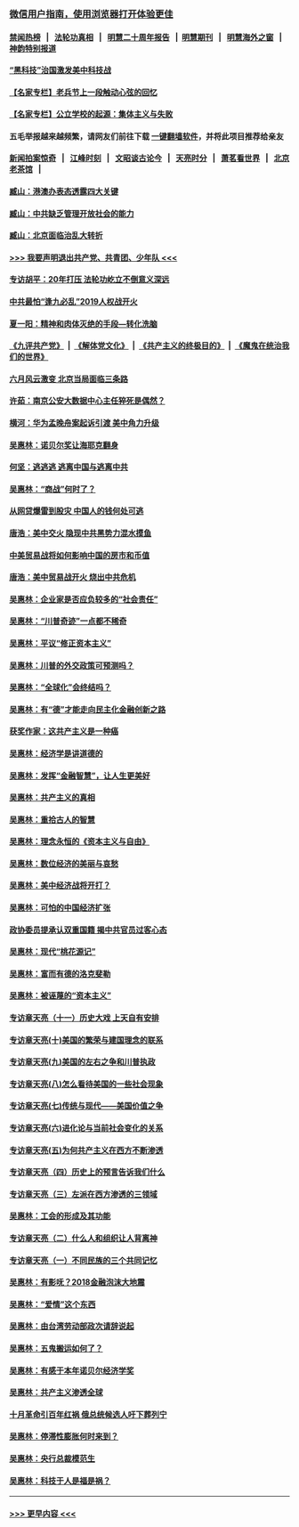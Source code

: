 ### [微信用户指南，使用浏览器打开体验更佳](https://github.com/gfw-breaker/banned-news1/blob/master/indexes/wechat-guide.md?t=0)
#### [禁闻热榜](热点新闻.md?t=0)  &nbsp;&nbsp;|&nbsp;&nbsp; [法轮功真相](https://github.com/gfw-breaker/truth/blob/master/README.md?t=0) &nbsp;&nbsp;|&nbsp;&nbsp; [明慧二十周年报告](https://github.com/gfw-breaker/mh-reports/blob/master/README.md?t=0) &nbsp;&nbsp;|&nbsp;&nbsp;[明慧期刊](https://github.com/gfw-breaker/mh-qikan) &nbsp;&nbsp;|&nbsp;&nbsp; [明慧海外之窗](https://github.com/gfw-breaker/mh-news/blob/master/README.md?t=0) &nbsp;&nbsp;|&nbsp;&nbsp; [神韵特别报道](https://github.com/gfw-breaker/mh-news/blob/master/shenyun.md?t=0)
#### [“黑科技”治国激发美中科技战](../pages/nsc423/n11638056.md?t=02051322) 
#### [【名家专栏】老兵节上一段触动心弦的回忆](../pages/nsc423/n11646016.md?t=02051322) 
#### [【名家专栏】公立学校的起源：集体主义与失败](../pages/nsc423/n11601833.md?t=02051322) 
#### 五毛举报越来越频繁，请网友们前往下载 [一键翻墙软件](https://github.com/gfw-breaker/ssr-accounts)，并将此项目推荐给亲友
#### [新闻拍案惊奇](https://github.com/gfw-breaker/banned-news1/blob/master/pages/link4.md) &nbsp;&nbsp;|&nbsp;&nbsp; [江峰时刻](https://github.com/gfw-breaker/banned-news1/blob/master/pages/link4.md) &nbsp;&nbsp;|&nbsp;&nbsp; [文昭谈古论今](https://github.com/gfw-breaker/banned-news1/blob/master/pages/link4.md) &nbsp;&nbsp;|&nbsp;&nbsp; [天亮时分](https://github.com/gfw-breaker/banned-news1/blob/master/pages/link4.md) &nbsp;&nbsp;|&nbsp;&nbsp; [萧茗看世界](https://github.com/gfw-breaker/banned-news1/blob/master/pages/link4.md) &nbsp;&nbsp;|&nbsp;&nbsp; [北京老茶馆](https://github.com/gfw-breaker/banned-news1/blob/master/pages/link4.md) &nbsp;&nbsp;|&nbsp;&nbsp; 
#### [臧山：港澳办表态透露四大关键](../pages/nsc423/n11421628.md?t=02051322) 
#### [臧山：中共缺乏管理开放社会的能力](../pages/nsc423/n11407457.md?t=02051322) 
#### [臧山：北京面临治乱大转折](../pages/nsc423/n11406895.md?t=02051322) 
#### [>>> 我要声明退出共产党、共青团、少年队 <<<](https://github.com/begood0513/goodnews/blob/master/quit/letter.md) 
#### [专访胡平：20年打压 法轮功屹立不倒意义深远](../pages/nsc423/n11398800.md?t=02051322) 
#### [中共最怕“逢九必乱”2019人权战开火](../pages/nsc423/n11385248.md?t=02051322) 
#### [夏一阳：精神和肉体灭绝的手段—转化洗脑](../pages/nsc423/n11368250.md?t=02051322) 
#### [《九评共产党》](https://github.com/begood0513/9ping.md/blob/master/README.md) &nbsp;|&nbsp; [《解体党文化》](../../../../jtdwh.md/blob/master/README.md)  &nbsp;|&nbsp; [《共产主义的终极目的》](../../../../gczydzjmd.md/blob/master/README.md) &nbsp;|&nbsp; [《魔鬼在统治我们的世界》](../../../../mgztzwmdsj.md/blob/master/README.md) 
#### [六月风云激变 北京当局面临三条路](../pages/nsc423/n11313668.md?t=02051322) 
#### [许茹：南京公安大数据中心主任猝死是偶然？](../pages/nsc423/n11064744.md?t=02051322) 
#### [横河：华为孟晚舟案起诉引渡 美中角力升级](../pages/nsc423/n11027230.md?t=02051322) 
#### [吴惠林：诺贝尔奖让海耶克翻身](../pages/nsc423/n10890049.md?t=02051322) 
#### [何坚：逃逃逃 逃离中国与逃离中共](../pages/nsc423/n10592891.md?t=02051322) 
#### [吴惠林：“商战”何时了？](../pages/nsc423/n10573558.md?t=02051322) 
#### [从网贷爆雷到股灾 中国人的钱何处可逃](../pages/nsc423/n10572800.md?t=02051322) 
#### [唐浩：美中交火 隐现中共黑势力混水摸鱼](../pages/nsc423/n10544040.md?t=02051322) 
#### [中美贸易战将如何影响中国的房市和币值](../pages/nsc423/n10543697.md?t=02051322) 
#### [唐浩：美中贸易战开火 烧出中共危机](../pages/nsc423/n10540126.md?t=02051322) 
#### [吴惠林：企业家是否应负较多的“社会责任”](../pages/nsc423/n10535022.md?t=02051322) 
#### [吴惠林：“川普奇迹”一点都不稀奇](../pages/nsc423/n10512808.md?t=02051322) 
#### [吴惠林：平议“修正资本主义”](../pages/nsc423/n10495724.md?t=02051322) 
#### [吴惠林：川普的外交政策可预测吗？](../pages/nsc423/n10462387.md?t=02051322) 
#### [吴惠林：“全球化”会终结吗？](../pages/nsc423/n10452838.md?t=02051322) 
#### [吴惠林：有“德”才能走向民主化金融创新之路](../pages/nsc423/n10432292.md?t=02051322) 
#### [获奖作家：这共产主义是一种癌](../pages/nsc423/n10431541.md?t=02051322) 
#### [吴惠林：经济学是讲道德的](../pages/nsc423/n10398014.md?t=02051322) 
#### [吴惠林：发挥“金融智慧”，让人生更美好](../pages/nsc423/n10375019.md?t=02051322) 
#### [吴惠林：共产主义的真相](../pages/nsc423/n10351394.md?t=02051322) 
#### [吴惠林：重拾古人的智慧](../pages/nsc423/n10337691.md?t=02051322) 
#### [吴惠林：理念永恒的《资本主义与自由》](../pages/nsc423/n10316274.md?t=02051322) 
#### [吴惠林：数位经济的美丽与哀愁](../pages/nsc423/n10292946.md?t=02051322) 
#### [吴惠林：美中经济战将开打？](../pages/nsc423/n10258825.md?t=02051322) 
#### [吴惠林：可怕的中国经济扩张](../pages/nsc423/n10219147.md?t=02051322) 
#### [政协委员提承认双重国籍 揭中共官员过客心态](../pages/nsc423/n10208809.md?t=02051322) 
#### [吴惠林：现代“桃花源记”](../pages/nsc423/n10185234.md?t=02051322) 
#### [吴惠林：富而有德的洛克斐勒](../pages/nsc423/n10142264.md?t=02051322) 
#### [吴惠林：被诬蔑的“资本主义”](../pages/nsc423/n10124816.md?t=02051322) 
#### [专访章天亮（十一）历史大戏 上天自有安排](../pages/nsc423/n10094905.md?t=02051322) 
#### [专访章天亮(十)美国的繁荣与建国理念的联系](../pages/nsc423/n10094899.md?t=02051322) 
#### [专访章天亮(九)美国的左右之争和川普执政](../pages/nsc423/n10094889.md?t=02051322) 
#### [专访章天亮(八)怎么看待美国的一些社会现象](../pages/nsc423/n10094857.md?t=02051322) 
#### [专访章天亮(七)传统与现代——美国价值之争](../pages/nsc423/n10093140.md?t=02051322) 
#### [专访章天亮(六)进化论与当前社会变化的关系](../pages/nsc423/n10092036.md?t=02051322) 
#### [专访章天亮(五)为何共产主义在西方不断渗透](../pages/nsc423/n10083620.md?t=02051322) 
#### [专访章天亮（四）历史上的预言告诉我们什么](../pages/nsc423/n10083606.md?t=02051322) 
#### [专访章天亮（三）左派在西方渗透的三领域](../pages/nsc423/n10081115.md?t=02051322) 
#### [吴惠林：工会的形成及其功能](../pages/nsc423/n10080633.md?t=02051322) 
#### [专访章天亮（二）什么人和组织让人背离神](../pages/nsc423/n10076637.md?t=02051322) 
#### [专访章天亮（一）不同民族的三个共同记忆](../pages/nsc423/n10074188.md?t=02051322) 
#### [吴惠林：有影呒？2018金融泡沫大地震](../pages/nsc423/n10040534.md?t=02051322) 
#### [吴惠林：“爱情”这个东西](../pages/nsc423/n10019423.md?t=02051322) 
#### [吴惠林：由台湾劳动部政次请辞说起](../pages/nsc423/n9979679.md?t=02051322) 
#### [吴惠林：五鬼搬运如何了？](../pages/nsc423/n9925338.md?t=02051322) 
#### [吴惠林：有感于本年诺贝尔经济学奖](../pages/nsc423/n9871883.md?t=02051322) 
#### [吴惠林：共产主义渗透全球](../pages/nsc423/n9812748.md?t=02051322) 
#### [十月革命引百年红祸 俄总统候选人吁下葬列宁](../pages/nsc423/n9810182.md?t=02051322) 
#### [吴惠林：停滞性膨胀何时来到？](../pages/nsc423/n9764136.md?t=02051322) 
#### [吴惠林：央行总裁模范生](../pages/nsc423/n9728134.md?t=02051322) 
#### [吴惠林：科技于人是福是祸？](../pages/nsc423/n9672982.md?t=02051322) 

----
#### [ >>> 更早内容 <<< ](../indexes/nsc423-earlier.md)
